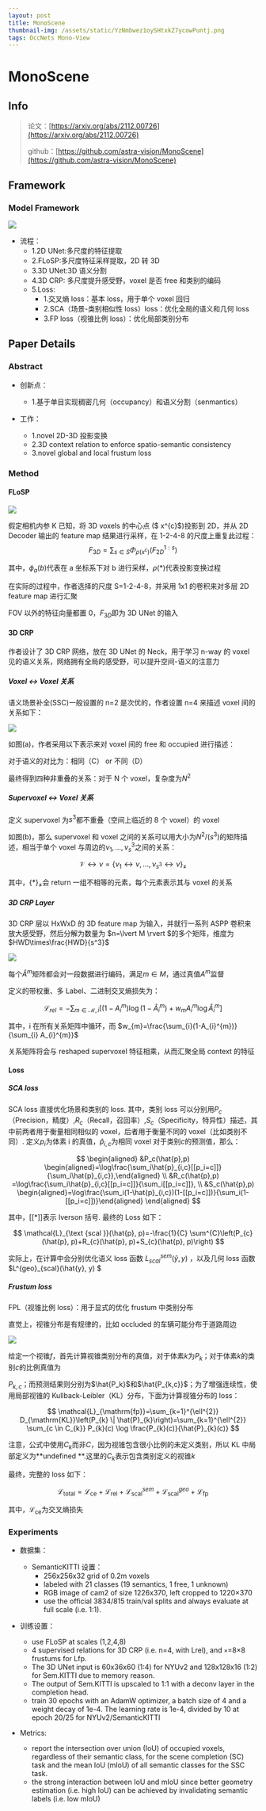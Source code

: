 ```yaml
---
layout: post
title: MonoScene
thumbnail-img: /assets/static/YzNmbwez1oySHtxkZ7ycowPuntj.png
tags: OccNets Mono-View
---
```


# MonoScene

## Info

> 论文：[https://arxiv.org/abs/2112.00726](https://arxiv.org/abs/2112.00726)
>
> github：[https://github.com/astra-vision/MonoScene](https://github.com/astra-vision/MonoScene)

## Framework

### Model Framework

![](../assets/static/YzNmbwez1oySHtxkZ7ycowPuntj.png)

- 流程：
  - 1.2D UNet:多尺度的特征提取
  - 2.FLoSP:多尺度特征采样提取，2D 转 3D
  - 3.3D UNet:3D 语义分割
  - 4.3D CRP: 多尺度提升感受野，voxel 是否 free 和类别的编码
  - 5.Loss:
    - 1.交叉熵 loss：基本 loss，用于单个 voxel 回归
    - 2.SCA（场景-类别相似性 loss）loss：优化全局的语义和几何 loss
    - 3.FP loss（视锥比例 loss）：优化局部类别分布

## Paper Details

### Abstract

- 创新点：

  - 1.基于单目实现稠密几何（occupancy）和语义分割（senmantics）
- 工作：

  - 1.novel 2D-3D 投影变换
  - 2.3D context relation to enforce spatio-semantic consistency
  - 3.novel global and local frustum loss

### Method

#### FLoSP

![](../assets/static/Kl2LbAJj3oAp3hx6mdlcdw14nKb.png)

假定相机内参 K 已知，将 3D voxels 的中心点 ($
x^{c}$)投影到 2D，并从 2D Decoder 输出的 feature map 结果进行采样，在 1-2-4-8 的尺度上重复此过程：
$$
F_{3D}=\sum_{s \in S} \Phi_{\rho(x^{c})}(F_{2D}^{1: s})
$$

其中，$\phi_a(b)$代表在 a 坐标系下对 b 进行采样，$\rho(*)$代表投影变换过程

在实际的过程中，作者选择的尺度 S=1-2-4-8，并采用 1x1 的卷积来对多层 2D feature map 进行汇聚

FOV 以外的特征向量都置 0，$F_{3D}$即为 3D UNet 的输入

#### 3D CRP

作者设计了 3D CRP 网络，放在 3D UNet 的 Neck，用于学习 n-way 的 voxel 见的语义关系，网络拥有全局的感受野，可以提升空间-语义的注意力

##### Voxel <-> Voxel 关系

语义场景补全(SSC)一般设置的 n=2 是次优的，作者设置 n=4 来描述 voxel 间的关系如下：

![](../assets/static/YVWDb1DA6oz8y6xS9UJcmi5DnBh.png)

如图(a)，作者采用以下表示来对 voxel 间的 free 和 occupied 进行描述：

对于语义的对比为：相同（C） or 不同（D）

最终得到四种非重叠的关系：对于 N 个 voxel，复杂度为$N^2$

##### Supervoxel <-> Voxel 关系

定义 supervoxel 为$s^3$都不重叠（空间上临近的 8 个 voxel）的 voxel

如图(b)，那么 supervoxel 和 voxel 之间的关系可以用大小为$N^2/(s^3)$的矩阵描述，相当于单个 voxel 与周边的$\nu_{1}, \ldots, \nu_s^{3}$之间的关系：

$$
\mathcal{V} \leftrightarrow \nu=\left\{\nu_{1} \leftrightarrow \nu, \ldots, \nu_{s^{3}} \leftrightarrow \nu\right\}_{\neq}
$$

其中，${\{ *\}}_{\neq}$会 return 一组不相等的元素，每个元素表示其与 voxel 的关系

##### 3D CRP Layer

3D CRP 层以 HxWxD 的 3D feature map 为输入，并就行一系列 ASPP 卷积来放大感受野，然后分解为数量为 $n=\lvert M \rvert $的多个矩阵，维度为 $HWD\times\frac{HWD}{s^3}$

![](../assets/static/ZzaEb1wNTow7K3xvwr5ctZkanqb.png)

每个$\hat{A}^m$矩阵都会对一段数据进行编码，满足$m \in M$，通过真值$A^m$监督

定义的带权重、多 Label、二进制交叉熵损失为：

$$
\mathcal{L}_{r e l}=-\sum_{m \in \mathcal{M}, i}\left[\left(1-A_{i}^{m}\right) \log \left(1-\hat{A}_{i}^{m}\right)+w_{m} A_{i}^{m} \log \hat{A}_{i}^{m}\right]
$$

其中，i 在所有关系矩阵中循环，而 $w_{m}=\frac{\sum_{i}(1-A_{i}^{m})}{\sum_{i} A_{i}^{m}}$

关系矩阵将会与 reshaped supervoxel 特征相乘，从而汇聚全局 context 的特征

#### Loss

##### SCA loss

SCA loss 直接优化场景和类别的 loss. 其中，类别 loss 可以分别用$P_c$（Precision，精度）,$R_c$（Recall，召回率）,$S_c$（Specificity，特异性）描述，其中前两者用于衡量相同相似的 voxel，后者用于衡量不同的 voxel（比如类别不同）. 定义$p_i$为体素 i 的真值，$\hat{p}_{i,c}$为相同 voxel 对于类别$c$的预测值，那么：

$$
\begin{aligned}
&P_c(\hat{p},p) \begin{aligned}=\log\frac{\sum_i\hat{p}_{i,c}[[p_i=c]]}{\sum_i\hat{p}_{i,c}},\end{aligned}  \\
&R_c(\hat{p},p) =\log\frac{\sum_i\hat{p}_{i,c}[[p_i=c]]}{\sum_i[[p_i=c]]},  \\
&S_c(\hat{p},p) \begin{aligned}=\log\frac{\sum_i(1-\hat{p}_{i,c})(1-[[p_i=c]])}{\sum_i(1-[[p_i=c]])}\end{aligned} 
\end{aligned}
$$

其中，$[[ *  ]]$表示 Iverson 括号. 最终的 Loss 如下：

$$
\mathcal{L}_{\text {scal }}(\hat{p}, p)=-\frac{1}{C} \sum^{C}\left(P_{c}(\hat{p}, p)+R_{c}(\hat{p}, p)+S_{c}(\hat{p}, p)\right)
$$

实际上，在计算中会分别优化语义 loss 函数 $L^{sem}_{scal}(\hat{y}, y)$ ，以及几何 loss 函数  $L^{geo}_{scal}(\hat{y}, y) $

##### Frustum loss

FPL（视锥比例 loss）：用于显式的优化 frustum 中类别分布

直觉上，视锥分布是有规律的，比如 occluded 的车辆可能分布于道路周边

![](../assets/static/DmGib73o0o1cxXxeFDYcu0v9nVm.png)

给定一个视锥$f$，首先计算视锥类别分布的真值，对于体素$k$为$P_k$；对于体素$k$的类别$c$的比例真值为

$P_{k,c}$；而预测结果则分别为$\hat{P_k}$和$\hat{P_{k,c}}$；为了增强连续性，使用局部视锥的 Kullback-Leibler（KL）分布，下面为计算视锥分布的 loss：

$$
\mathcal{L}_{\mathrm{fp}}=\sum_{k=1}^{\ell^{2}} D_{\mathrm{KL}}\left(P_{k} \| \hat{P}_{k}\right)=\sum_{k=1}^{\ell^{2}} \sum_{c \in C_{k}} P_{k}(c) \log \frac{P_{k}(c)}{\hat{P}_{k}(c)}
$$

注意，公式中使用$C_k$而非$C$，因为视锥包含很小比例的未定义类别，所以 KL 中局部定义为**undefined **.这里的$C_k$表示包含类别定义的视锥$k$

最终，完整的 loss 如下：

$$
\mathcal{L}_{\mathrm{total}}=\mathcal{L}_{\mathrm{ce}} + \mathcal{L}_{\mathrm{rel}} + \mathcal{L}_{\mathrm{scal}}^{sem} + \mathcal{L}_{\mathrm{scal}}^{geo} + \mathcal{L}_{\mathrm{fp}}
$$

其中，$\mathcal{L}_{\mathrm{ce}}$为交叉熵损失

### Experiments

- 数据集：

  - SemanticKITTI 设置：
    - 256x256x32 grid of 0.2m voxels
    - labeled with 21 classes (19 semantics, 1 free, 1 unknown)
    - RGB image of cam2 of size 1226x370, left cropped to 1220×370
    - use the official 3834/815 train/val splits and always evaluate at full scale (i.e. 1:1).
- 训练设置：

  - use FLoSP at scales (1,2,4,8)
  - 4 supervised relations for 3D CRP (i.e. n=4, with Lrel), and `×`=8×8 frustums for Lfp.
  - The 3D UNet input is 60x36x60 (1:4) for NYUv2 and 128x128x16 (1:2) for Sem.KITTI due to memory reason.
  - The output of Sem.KITTI is upscaled to 1:1 with a deconv layer in the completion head.
  - train 30 epochs with an AdamW optimizer, a batch size of 4 and a weight decay of 1e-4. The learning rate is 1e-4, divided by 10 at epoch 20/25 for NYUv2/SemanticKITTI
- Metrics:

  - report the intersection over union (IoU) of occupied voxels, regardless of their semantic class, for the scene completion (SC) task and the mean IoU (mIoU) of all semantic classes for the SSC task.
  - the strong interaction between IoU and mIoU since better geometry estimation (i.e. high IoU) can be achieved by invalidating semantic labels (i.e. low mIoU)

